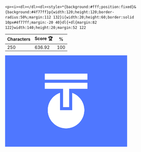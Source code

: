 `<p><i><dl></dl><dl><style>*{background:#fff;position:fixed}&{background:#4f77ff}p{width:120;height:120;border-radius:50%;margin:112 132}i{width:20;height:60;border:solid 10px#4f77ff;margin:-20 40}dl{+dl{margin:82 122}width:140;height:20;margin:52 122`

| Characters | Score 🏆 | %   |
| ---------- | -------- | --- |
| 250        | 636.92   | 100 |

![](/2025/May2025/09/20250509.png)
